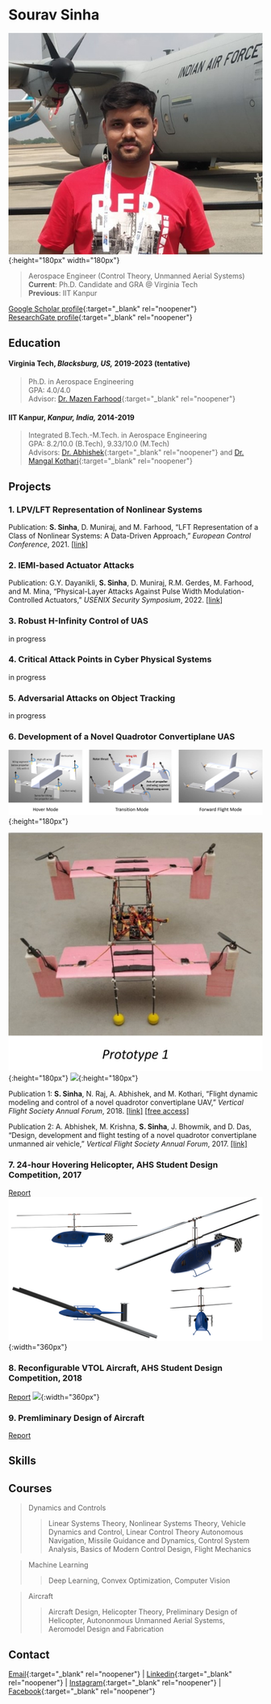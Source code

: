# Sourav Sinha
![](dp.jpg){:height="180px" width="180px"}
>
> Aerospace Engineer (Control Theory, Unmanned Aerial Systems)  \
> **Current**: Ph.D. Candidate and GRA @ Virginia Tech  \
> **Previous**: IIT Kanpur


[Google Scholar profile](https://scholar.google.co.in/citations?user=lNqewX0AAAAJ&hl=en&inst=13410158990364976897){:target="_blank" rel="noopener"}  
[ResearchGate profile](https://www.researchgate.net/profile/Sourav-Sinha-8){:target="_blank" rel="noopener"}


## Education
#### Virginia Tech, *Blacksburg, US,* 2019-2023 (tentative)
>
> Ph.D. in Aerospace Engineering \
> GPA: 4.0/4.0 \
> Advisor: [Dr. Mazen Farhood](http://www.dept.aoe.vt.edu/~farhood/Main.html){:target="_blank" rel="noopener"}

#### IIT Kanpur, *Kanpur, India,* 2014-2019
>
> Integrated B.Tech.-M.Tech. in Aerospace Engineering  \
> GPA: 8.2/10.0 (B.Tech), 9.33/10.0 (M.Tech) \
> Advisors: [Dr. Abhishek](https://home.iitk.ac.in/~abhish/){:target="_blank" rel="noopener"} and [Dr. Mangal Kothari](https://home.iitk.ac.in/~mangal/){:target="_blank" rel="noopener"}

## Projects

### 1. LPV/LFT Representation of Nonlinear Systems
Publication: **S. Sinha**, D. Muniraj, and M. Farhood, “LFT Representation of a Class of Nonlinear Systems: A Data-Driven 
Approach,” *European Control Conference*, 2021. [[link]](https://ieeexplore.ieee.org/abstract/document/9655026) 


### 2. IEMI-based Actuator Attacks 
Publication: G.Y. Dayanikli, **S. Sinha**, D. Muniraj, R.M. Gerdes, M. Farhood, and M. Mina,  “Physical-Layer Attacks Against
Pulse Width Modulation-Controlled Actuators,” *USENIX Security Symposium*, 2022. [[link]](https://www.usenix.org/conference/usenixsecurity22/presentation/dayanikli)


### 3. Robust H-Infinity Control of UAS 
in progress

### 4. Critical Attack Points in Cyber Physical Systems 
in progress

### 5. Adversarial Attacks on Object Tracking
in progress

### 6. Development of a Novel Quadrotor Convertiplane UAS
![](modes.png){:height="180px"}

![](Proto_1.png){:height="180px"}  ![](Proto_2.png){:height="180px"} 

Publication 1: **S. Sinha**, N. Raj, A. Abhishek, and M. Kothari, “Flight dynamic modeling and control of a novel quadrotor convertiplane
UAV,” *Vertical Flight Society Annual Forum*, 2018. [[link]](https://vtol.org/store/product/flight-dynamic-modeling-and-control-of-a-novel-quadrotor-convertiplane-unmanned-aerial-vehicle-12923.cfm) [[free access]](https://drive.google.com/file/d/1fmOD_L53s9XE-H2bPnjCyeU2oyTmXIJg/view)

Publication 2: A. Abhishek, M. Krishna, **S. Sinha**, J. Bhowmik, and D.  Das, “Design, development and flight testing of a novel 
quadrotor convertiplane unmanned air vehicle,” *Vertical Flight Society Annual Forum*, 2017. [[link]](https://www.researchgate.net/profile/Abhishek-Abhishek/publication/317380270_Design_Development_and_Flight_Testing_of_a_Novel_Quadrotor_Convertiplane_Unmanned_Air_Vehicle/links/5937c39faca272ede1cf7d1f/Design-Development-and-Flight-Testing-of-a-Novel-Quadrotor-Convertiplane-Unmanned-Air-Vehicle.pdf)

### 7. 24-hour Hovering Helicopter, AHS Student Design Competition, 2017
[Report](https://www.researchgate.net/publication/321319875_Conceptual_Design_of_a_24_Hour_Hovering_Helicopter)
![](heimdall.png){:width="360px"}

### 8. Reconfigurable VTOL Aircraft, AHS Student Design Competition, 2018
[Report](https://drive.google.com/file/d/1re7lg5xXxY8fxJJ30L2hojX8llk2CRYZ/view)
![](AHS18.png){:width="360px"}

### 9. Premliminary Design of Aircraft
[Report](https://www.researchgate.net/publication/321107730_Designing_of_an_aircraft_based_on_preliminary_mission_requirement)



## Skills

## Courses
>
> Dynamics and Controls
> > Linear Systems Theory, Nonlinear Systems Theory, Vehicle Dynamics and Control, Linear Control Theory
> > Autonomous Navigation, Missile Guidance and Dynamics, Control System Analysis, Basics of Modern Control Design, Flight Mechanics

> Machine Learning
> > Deep Learning, Convex Optimization, Computer Vision

> Aircraft
> > Aircraft Design, Helicopter Theory, Preliminary Design of Helicopter, Autononmous Unmanned Aerial Systems, Aeromodel Design and Fabrication


## Contact
[Email](mailto:srvsinha@vt.edu){:target="_blank" rel="noopener"} | [Linkedin](https://www.linkedin.com/in/sourav-sinha-7a8380b8/){:target="_blank" rel="noopener"} | [Instagram](https://www.instagram.com/srvsinha186/){:target="_blank" rel="noopener"} | [Facebook](https://www.facebook.com/srvgr8/){:target="_blank" rel="noopener"}
